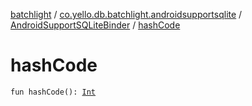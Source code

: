 [batchlight](../../index.md) / [co.yello.db.batchlight.androidsupportsqlite](../index.md) / [AndroidSupportSQLiteBinder](index.md) / [hashCode](hash-code.md)

# hashCode

`fun hashCode(): `[`Int`](https://kotlinlang.org/api/latest/jvm/stdlib/kotlin/-int/index.html)